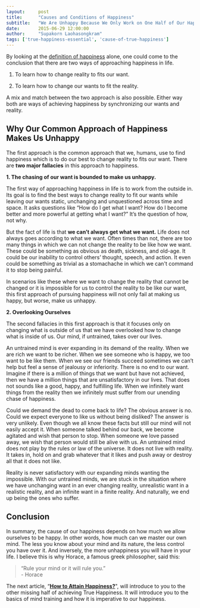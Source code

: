 ```yaml
---
layout:     post
title:      "Causes and Conditions of Happiness"
subtitle:   "We Are Unhappy Because We Only Work on One Half of Our Happiness."
date:       2015-06-29 12:00:00
author:     "Supakorn Laohasongkram"
tags: ['true-happiness-essential', 'cause-of-true-happiness']
---
```


By looking at the <a href="/2015/06/01/what_is_happiness/">definition of happiness</a> alone, one could come to the conclusion that there are two ways of approaching happiness in life. 

1. To learn how to change reality to fits our want.

2. To learn how to change our wants to fit the reality.

A mix and match between the two approach is also possible. Either way both are ways of achieving happiness by synchronizing our wants and reality.

<h2>Why Our Common Approach of Happiness Makes Us Unhappy</h2>

The first approach is the common approach that we, humans, use to find happiness which is to do our best to change reality to fits our want. There are <strong>two major fallacies</strong> in this approach to happiness. 

<strong>1. The chasing of our want is bounded to make us unhappy. </strong>

The first way of approaching happiness in life is to work from the outside in. Its goal is to find the best ways to change reality to fit our wants while leaving our wants static, unchanging and unquestioned across time and space. It asks questions like “How do I get what I want? How do I become better and more powerful at getting what I want?” It’s the question of how, not why.

But the fact of life is that <strong>we can’t always get what we want.</strong> Life does not always goes according to what we want. Often times than not, there are too many things in which we can not change the reality to be like how we want. These could be something as obvious as death, sickness, and old-age. It could be our inability to control others’ thought, speech, and action. It even could be something as trivial as a stomachache in which we can't command it to stop being painful. 

In scenarios like these where we want to change the reality that cannot be changed or it is impossible for us to control the reality to be like our want, this first approach of pursuing happiness will not only fail at making us happy, but worse, make us unhappy.

<strong>2. Overlooking Ourselves</strong>

The second fallacies in this first approach is that it focuses only on changing what is outside of us that we have overlooked how to change what is inside of us. Our mind, if untrained, takes over our lives. 

An untrained mind is ever expanding in its demand of the reality. When we are rich we want to be richer. When we see someone who is happy, we too want to be like them. When we see our friends succeed sometimes we can’t help but feel a sense of jealousy or inferiority. There is no end to our want. Imagine if there is a million of things that we want but have not achieved, then we have a million things that are unsatisfactory in our lives. That does not sounds like a good, happy, and fulfilling life. When we infinitely want things from the reality then we infinitely must suffer from our unending chase of happiness. 

Could we demand the dead to come back to life? The obvious answer is no. Could we expect everyone to like us without being disliked? The answer is very unlikely. Even though we all know these facts but still our mind will not easily accept it. When someone talked behind our back, we become agitated and wish that person to stop. When someone we love passed away, we wish that person would still be alive with us. An untrained mind does not play by the rules or law of the universe. It does not live with reality. It takes in, hold on and grab whatever that it likes and push away or destroy all that it does not like.

Reality is never satisfactory with our expanding minds wanting the impossible. With our untrained minds, we are stuck in the situation where we have unchanging want in an ever changing reality, unrealistic want in a realistic reality, and an infinite want in a finite reality. And naturally, we end up being the ones who suffer.

<h2>Conclusion</h2>

In summary, the cause of our happiness depends on how much we allow ourselves to be happy. In other words, how much can we master our own mind. The less you know about your mind and its nature, the less control you have over it. And inversely, the more unhappiness you will have in your life. I believe this is why Horace, a famous greek philosopher, said this:

<blockquote>“Rule your mind or it will rule you.”<br>- Horace</blockquote>

The next article, “<a href="/2015/07/23/how_of_happiness/"><strong>How to Attain Happiness?</strong></a>", will introduce to you to the other missing half of achieving True Happiness. It will introduce you to the basics of mind training and how it is imperative to our happiness.

<div>